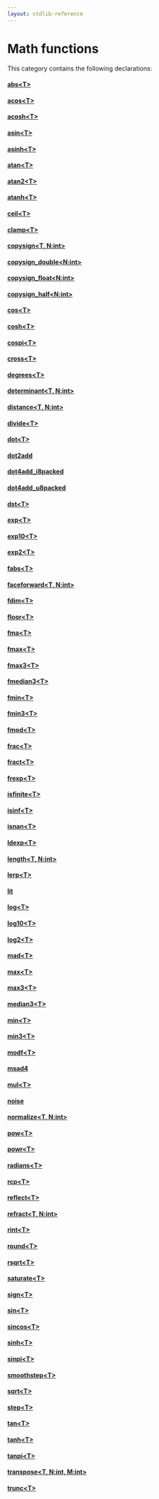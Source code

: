 ```yaml
---
layout: stdlib-reference
---
```

# Math functions

This category contains the following declarations:

#### [abs\<T\>](/stdlib-reference/global-decls/abs)

#### [acos\<T\>](/stdlib-reference/global-decls/acos)

#### [acosh\<T\>](/stdlib-reference/global-decls/acosh)

#### [asin\<T\>](/stdlib-reference/global-decls/asin)

#### [asinh\<T\>](/stdlib-reference/global-decls/asinh)

#### [atan\<T\>](/stdlib-reference/global-decls/atan)

#### [atan2\<T\>](/stdlib-reference/global-decls/atan2)

#### [atanh\<T\>](/stdlib-reference/global-decls/atanh)

#### [ceil\<T\>](/stdlib-reference/global-decls/ceil)

#### [clamp\<T\>](/stdlib-reference/global-decls/clamp)

#### [copysign\<T, N:int\>](/stdlib-reference/global-decls/copysign)

#### [copysign\_double\<N:int\>](/stdlib-reference/global-decls/copysign_double)

#### [copysign\_float\<N:int\>](/stdlib-reference/global-decls/copysign_float)

#### [copysign\_half\<N:int\>](/stdlib-reference/global-decls/copysign_half)

#### [cos\<T\>](/stdlib-reference/global-decls/cos)

#### [cosh\<T\>](/stdlib-reference/global-decls/cosh)

#### [cospi\<T\>](/stdlib-reference/global-decls/cospi)

#### [cross\<T\>](/stdlib-reference/global-decls/cross)

#### [degrees\<T\>](/stdlib-reference/global-decls/degrees)

#### [determinant\<T, N:int\>](/stdlib-reference/global-decls/determinant)

#### [distance\<T, N:int\>](/stdlib-reference/global-decls/distance)

#### [divide\<T\>](/stdlib-reference/global-decls/divide)

#### [dot\<T\>](/stdlib-reference/global-decls/dot)

#### [dot2add](/stdlib-reference/global-decls/dot2add)

#### [dot4add\_i8packed](/stdlib-reference/global-decls/dot4add_i8packed)

#### [dot4add\_u8packed](/stdlib-reference/global-decls/dot4add_u8packed)

#### [dst\<T\>](/stdlib-reference/global-decls/dst)

#### [exp\<T\>](/stdlib-reference/global-decls/exp)

#### [exp10\<T\>](/stdlib-reference/global-decls/exp10)

#### [exp2\<T\>](/stdlib-reference/global-decls/exp2)

#### [fabs\<T\>](/stdlib-reference/global-decls/fabs)

#### [faceforward\<T, N:int\>](/stdlib-reference/global-decls/faceforward)

#### [fdim\<T\>](/stdlib-reference/global-decls/fdim)

#### [floor\<T\>](/stdlib-reference/global-decls/floor)

#### [fma\<T\>](/stdlib-reference/global-decls/fma)

#### [fmax\<T\>](/stdlib-reference/global-decls/fmax)

#### [fmax3\<T\>](/stdlib-reference/global-decls/fmax3)

#### [fmedian3\<T\>](/stdlib-reference/global-decls/fmedian3)

#### [fmin\<T\>](/stdlib-reference/global-decls/fmin)

#### [fmin3\<T\>](/stdlib-reference/global-decls/fmin3)

#### [fmod\<T\>](/stdlib-reference/global-decls/fmod)

#### [frac\<T\>](/stdlib-reference/global-decls/frac)

#### [fract\<T\>](/stdlib-reference/global-decls/fract)

#### [frexp\<T\>](/stdlib-reference/global-decls/frexp)

#### [isfinite\<T\>](/stdlib-reference/global-decls/isfinite)

#### [isinf\<T\>](/stdlib-reference/global-decls/isinf)

#### [isnan\<T\>](/stdlib-reference/global-decls/isnan)

#### [ldexp\<T\>](/stdlib-reference/global-decls/ldexp)

#### [length\<T, N:int\>](/stdlib-reference/global-decls/length)

#### [lerp\<T\>](/stdlib-reference/global-decls/lerp)

#### [lit](/stdlib-reference/global-decls/lit)

#### [log\<T\>](/stdlib-reference/global-decls/log)

#### [log10\<T\>](/stdlib-reference/global-decls/log10)

#### [log2\<T\>](/stdlib-reference/global-decls/log2)

#### [mad\<T\>](/stdlib-reference/global-decls/mad)

#### [max\<T\>](/stdlib-reference/global-decls/max)

#### [max3\<T\>](/stdlib-reference/global-decls/max3)

#### [median3\<T\>](/stdlib-reference/global-decls/median3)

#### [min\<T\>](/stdlib-reference/global-decls/min)

#### [min3\<T\>](/stdlib-reference/global-decls/min3)

#### [modf\<T\>](/stdlib-reference/global-decls/modf)

#### [msad4](/stdlib-reference/global-decls/msad4)

#### [mul\<T\>](/stdlib-reference/global-decls/mul)

#### [noise](/stdlib-reference/global-decls/noise)

#### [normalize\<T, N:int\>](/stdlib-reference/global-decls/normalize)

#### [pow\<T\>](/stdlib-reference/global-decls/pow)

#### [powr\<T\>](/stdlib-reference/global-decls/powr)

#### [radians\<T\>](/stdlib-reference/global-decls/radians)

#### [rcp\<T\>](/stdlib-reference/global-decls/rcp)

#### [reflect\<T\>](/stdlib-reference/global-decls/reflect)

#### [refract\<T, N:int\>](/stdlib-reference/global-decls/refract)

#### [rint\<T\>](/stdlib-reference/global-decls/rint)

#### [round\<T\>](/stdlib-reference/global-decls/round)

#### [rsqrt\<T\>](/stdlib-reference/global-decls/rsqrt)

#### [saturate\<T\>](/stdlib-reference/global-decls/saturate)

#### [sign\<T\>](/stdlib-reference/global-decls/sign)

#### [sin\<T\>](/stdlib-reference/global-decls/sin)

#### [sincos\<T\>](/stdlib-reference/global-decls/sincos)

#### [sinh\<T\>](/stdlib-reference/global-decls/sinh)

#### [sinpi\<T\>](/stdlib-reference/global-decls/sinpi)

#### [smoothstep\<T\>](/stdlib-reference/global-decls/smoothstep)

#### [sqrt\<T\>](/stdlib-reference/global-decls/sqrt)

#### [step\<T\>](/stdlib-reference/global-decls/step)

#### [tan\<T\>](/stdlib-reference/global-decls/tan)

#### [tanh\<T\>](/stdlib-reference/global-decls/tanh)

#### [tanpi\<T\>](/stdlib-reference/global-decls/tanpi)

#### [transpose\<T, N:int, M:int\>](/stdlib-reference/global-decls/transpose)

#### [trunc\<T\>](/stdlib-reference/global-decls/trunc)

